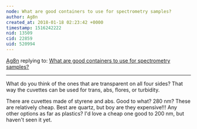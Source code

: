 ```yaml
---
node: What are good containers to use for spectrometry samples?
author: Ag8n
created_at: 2018-01-18 02:23:42 +0000
timestamp: 1516242222
nid: 13509
cid: 22859
uid: 520994
---
```




[Ag8n](../profile/Ag8n) replying to: [What are good containers to use for spectrometry samples?](../notes/warren/09-29-2016/what-are-good-containers-to-use-for-spectrometry-samples)

----
What do you think of the ones that are transparent on all four sides?  That way the cuvettes can be used for trans, abs, flores, or turbidity.

There are cuvettes made of styrene and abs.  Good to what? 280 nm?  These are relatively cheap.  Best are quartz, but boy are they expensive!!!  Any other options as far as plastics? I'd love a cheap one good to 200 nm, but haven't seen it yet.